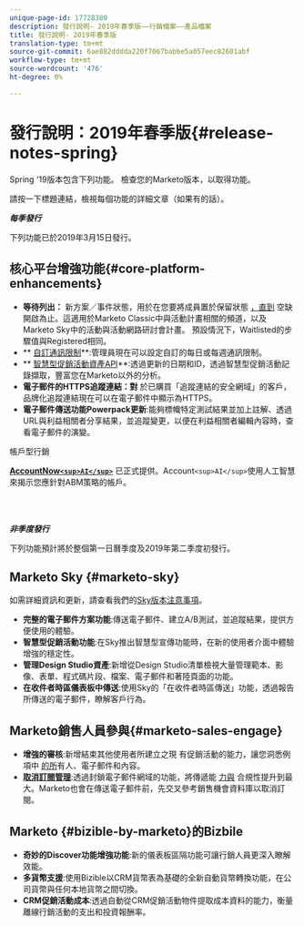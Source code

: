 ```yaml
---
unique-page-id: 17728380
description: 發行說明- 2019年春季版——行銷檔案——產品檔案
title: 發行說明- 2019年春季版
translation-type: tm+mt
source-git-commit: 6ae882dddda220f7067babbe5a057eec82601abf
workflow-type: tm+mt
source-wordcount: '476'
ht-degree: 0%

---
```



# 發行說明：2019年春季版{#release-notes-spring}

Spring &#39;19版本包含下列功能。 檢查您的Marketo版本，以取得功能。

請按一下標題連結，檢視每個功能的詳細文章（如果有的話）。

***每季發行***

下列功能已於2019年3月15日發行。

## 核心平台增強功能{#core-platform-enhancements}

* **等待列出：** 新方案／事件狀態，用於在您要將成員置於保留狀態 [，直到](../../product-docs/core-marketo-concepts/smart-campaigns/program-flow-actions/change-program-status.md) 空缺開啟為止。這適用於Marketo Classic中與活動計畫相關的頻道，以及Marketo Sky中的活動與活動網路研討會計畫。 預設情況下，Waitlisted的步驟值與Registered相同。
* ** [自訂通訊限制](../../product-docs/administration/email-setup/enable-communication-limits.md)**:管理員現在可以設定自訂的每日或每週通訊限制。
* ** [智慧型促銷活動資產API](https://developers.marketo.com/rest-api/assets/campaigns/)**:透過更新的日期和ID，透過智慧型促銷活動記錄擷取，豐富您在Marketo以外的分析。
* **電子郵件的HTTPS追蹤連結：對** 於已購買「追蹤連結的安全網域」的客戶，品牌化追蹤連結現在可以在電子郵件中顯示為HTTPS。
* **電子郵件傳送功能Powerpack更新**:能夠標幟特定測試結果並加上註解、透過URL與利益相關者分享結果，並追蹤變更，以便在利益相關者編輯內容時，查看電子郵件的演變。

帳戶型行銷

**[AccountNow`<sup>AI</sup>`](../../product-docs/account-based-marketing/account-profiling/account-profiling-ranking-and-tuning.md)** 已正式提供。Account`<sup>AI</sup>`使用人工智慧來揭示您應針對ABM策略的帳戶。

<br> 

***非季度發行***

下列功能預計將於整個第一日曆季度及2019年第二季度初發行。

## Marketo Sky {#marketo-sky}

如需詳細資訊和更新，請查看我們的[Sky版本注意事項](https://help.marketo.com/hc/en-us/articles/360015760534-Q1-Releases)。

* **完整的電子郵件方案功能**:傳送電子郵件、建立A/B測試，並追蹤結果，提供方便使用的體驗。
* **智慧型促銷活動功能**:在Sky推出智慧型宣傳功能時，在新的使用者介面中體驗增強的穩定性。
* **管理Design Studio資產**:新增從Design Studio清單檢視大量管理範本、影像、表單、程式碼片段、檔案、電子郵件和著陸頁面的功能。
* **在收件者時區儀表板中傳送**:使用Sky的「在收件者時區傳送」功能，透過報告所傳送的電子郵件，瞭解客戶行為。

## Marketo銷售人員參與{#marketo-sales-engage}

* **增強的審核**:新增結束其他使用者所建立之現 [](../../product-docs/marketo-sales-connect/templates/view-template-list-as-a-another-user.md) 有促銷活動的能力，讓您洞悉例項中 [的所](../../product-docs/marketo-sales-connect/campaigns/view-campaigns-list-as-another-user.md)有人、電子郵件和內容。
* **[取消訂閱管理](../../product-docs/marketo-sales-connect/email/unsubscribes/marketo-unsubscribe-check.md)**:透過封鎖電子郵件網域的功能，將傳遞能 [力與](../../product-docs/marketo-sales-connect/admin/blocked-domains.md) 合規性提升到最大。Marketo也會在傳送電子郵件前，先交叉參考銷售機會資料庫以取消訂閱。

## Marketo {#bizible-by-marketo}的Bizbile

* **奇妙的Discover功能增強功能**:新的儀表板區隔功能可讓行銷人員更深入瞭解效能。
* **多貨幣支援**:使用Bizible以CRM貨幣表為基礎的全新自動貨幣轉換功能，在公司貨幣與任何本地貨幣之間切換。
* **CRM促銷活動成本**:透過自動從CRM促銷活動物件提取成本資料的能力，衡量離線行銷活動的支出和投資報酬率。

